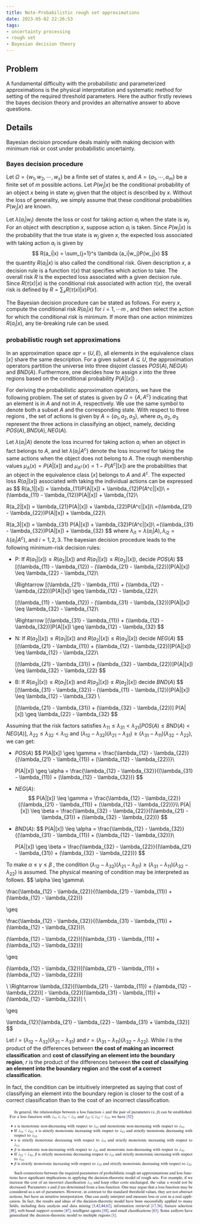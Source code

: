 ```yaml
---
title: Note-Probabilistic rough set approximations 
date: 2023-05-02 22:26:53
tags: 
- uncertainty processing
- rough set
- Bayesian decision theory
---
```




## Problem

A fundamental difficulty with the probabilistic and parameterized approximations is the physical interpretation and systematic method for setting of the required threshold parameters. Here the author firstly reviews the bayes decision theory and provides an alternative answer to above questions.

## Details

Bayesian decision procedure deals mainly with making decision with minimum risk or cost under probabilistic uncertainty. 

### Bayes decision procedure

Let $\Omega = \{w_1, w_2, \cdots, w_s\}$ be a finite set of states $s$, and $A = \{a_1, \cdots, a_m\}$ be a finite set of $m$ possible actions. Let $P(w_j|x)$ be the conditional probability of an object $x$ being in state $w_j$ given that the object is described by $x$.  Without the loss of generality, we simply assume that these conditional probabilities $P(w_j|x)$ are known.

Let $\lambda (a_i|w_j)$ denote the loss or cost for taking action $a_i$ when the state is $w_j$. For an object with description $x$, suppose action $a_i$ is taken. Since $P(w_j|x)$ is the probability that the true state is $w_j$ given $x$, the expected loss associated with taking action $a_i$ is given by 
$$
R(a_i|x) = \sum_{j=1}^s \lambda (a_i|w_j)P(w_j|x)
$$
the quantity $R(a_i|x)$ is also called the conditional risk. Given description $x$, a decision rule is a function $\tau(x)$ that specifies which action to take. The overall risk $R$ is the expected loss associated with a given decision rule. Since $R(\tau(x)|x)$ is the conditional risk associated with action $\tau(x)$, the overall risk is defined by $R = \sum_x R(\tau(x)|x) P(x)$.

The Bayesian decision procedure can be stated as follows. For every $x$, compute the conditional risk $R(a_i|x)$ for $i=1,\cdots m$ , and then select the action for which the conditional risk is minimum. If more than one action minimizes $R(a_i|x)$, any tie-breaking rule can be used.

### probabilistic rough set approximations

In an approximation space $apr = (U,E)$, all elements in the equivalence class $[x]$ share the same description.  For a given subset $A \subseteq U$, the approximation operators partition the universe into three disjoint classes $POS(A), NEG(A)$ and $BND(A)$.  Furthermore, one decides how to assign $x$ into the three regions based on  the conditional probability $P(A|[x])$ . 

For deriving the probabilistic approximation operators, we have the following problem. The set of states is given by $\Omega=\{A, A^c\}$ indicating that an element is in $A$ and not in $A$, respectively.  We use the same symbol to denote both a subset $A$ and the corresponding state. With respect to three regions , the set of actions is given by $A=\{a_1, a_2, a_3\}$, where $a_1, a_2, a_3$ represent the three actions in classifying an object, namely, deciding $POS(A), BND(A), NEG(A)$.

Let $\lambda(a_i|A)$ denote the loss incurred for taking action $a_i$ when an object in fact belongs to $A$, and let $\lambda(a_i|A^c)$ denote the loss incurred for taking the same actions when  the object does not belong to $A$. The rough membership values $\mu_A(x)=P(A|[x])$ and $\mu_{A^c}(x) = 1 - P(A^c|[x])$ are the probabilities that an object in the equivalence class $[x]$ belongs to $A$ and $A^c$.  The expected loss $R(a_i|[x])$ associated with taking the individual actions can be expressed as 
$$
R(a_1|[x]) = \lambda_{11}P(A|[x]) + \lambda_{12}P(A^c|[x])\\
=(\lambda_{11} - \lambda_{12})P(A|[x]) + \lambda_{12}\\

R(a_2|[x]) = \lambda_{21}P(A|[x]) + \lambda_{22}P(A^c|[x])\\
=(\lambda_{21} - \lambda_{22})P(A|[x]) + \lambda_{22}\\

R(a_3|[x]) = \lambda_{31} P(A|[x]) + \lambda_{32}P(A^c|[x])\\
=(\lambda_{31} - \lambda_{32})P(A|[x]) + \lambda_{32}
$$
where $\lambda_{i1} = \lambda(a_i|A), \lambda_{i2} = \lambda(a_i|A^c)$, and $i=1,2,3$.  The bayesian decision procedure leads to the following minimum-risk decision rules:

- P: If $R(a_1|[x]) \leq R(a_2|[x])$ and $R(a_1|[x]) \leq R(a_3|[x])$, decide $POS(A)$
    $$
    [(\lambda_{11} - \lambda_{12}) - (\lambda_{21} - \lambda_{22})]P(A|[x]) \leq \lambda_{22} - \lambda_{12}\\
    
    \Rightarrow [(\lambda_{21} - \lambda_{11}) + (\lambda_{12} - \lambda_{22})]P(A|[x]) \geq \lambda_{12} - \lambda_{22}\\
    
    [(\lambda_{11} - \lambda_{12}) - (\lambda_{31} - \lambda_{32})]P(A|[x]) \leq \lambda_{32} - \lambda_{12}\\
    
    \Rightarrow [(\lambda_{31} - \lambda_{11}) + (\lambda_{12} - \lambda_{32})]P(A|[x]) \geq \lambda_{12} - \lambda_{32}
    $$

- N: If $R(a_2|[x]) \leq R(a_1|[x])$ and $R(a_2|[x]) \leq R(a_3|[x])$ decide $NEG(A)$
    $$
    [(\lambda_{21} - \lambda_{11}) + (\lambda_{12} - \lambda_{22})]P(A|[x]) \leq \lambda_{12} - \lambda_{22}\\
    
    [(\lambda_{21} - \lambda_{31}) + (\lambda_{32} - \lambda_{22})]P(A|[x]) \leq \lambda_{32} - \lambda_{22}
    $$

- B: If $R(a_3|[x]) \leq R(a_1|[x])$ and $R(a_3|[x]) \leq R(a_2|[x])$ decide $BND(A)$
    $$
    [(\lambda_{31} - \lambda_{32}) - (\lambda_{11} - \lambda_{12})]P(A|[x]) \leq \lambda_{12} - \lambda_{32} \\
    
    
    
    [(\lambda_{21} - \lambda_{31}) + (\lambda_{32} - \lambda_{22})] P(A|[x]) \geq \lambda_{22} - \lambda_{32}
    $$
    

Assuming that the risk factors satisfies $\lambda_{11} \leq \lambda_{31} < \lambda_{21} [POS(A) \leq BND(A) < NEG(A)]$, $\lambda _{22} \leq \lambda_{32} < \lambda_{12}$ and $(\lambda_{12} - \lambda_{32})(\lambda_{21} - \lambda_{31}) \geq (\lambda_{31} - \lambda_{11})(\lambda_{32} - \lambda_{22})$, we can get:

- $POS(A)$ 
    $$
    P(A|[x]) \geq \gamma = \frac{\lambda_{12} - \lambda_{22}}{(\lambda_{21} - \lambda_{11}) + (\lambda_{12} - \lambda_{22})}\\
    
    P(A|[x]) \geq \alpha = \frac{\lambda_{12} - \lambda_{32}}{(\lambda_{31} - \lambda_{11}) + (\lambda_{12} - \lambda_{32})}
    $$

- $NEG(A)$: 
    $$
    P(A|[x]) \leq \gamma = \frac{\lambda_{12} - \lambda_{22}}{(\lambda_{21} - \lambda_{11}) + (\lambda_{12} - \lambda_{22})}\\
    P(A|[x]) \leq \beta = \frac{\lambda_{32} - \lambda_{22}}{(\lambda_{21} - \lambda_{31}) + (\lambda_{32} - \lambda_{22})}
    $$

- $BND(A)$:
    $$
    P(A|[x]) \leq \alpha = \frac{\lambda_{12} - \lambda_{32}}{(\lambda_{31} - \lambda_{11}) + (\lambda_{12} - \lambda_{32})}\\
    
    P(A|[x]) \geq \beta = \frac{\lambda_{32} - \lambda_{22}}{(\lambda_{21} - \lambda_{31}) + (\lambda_{32} - \lambda_{22})}
    $$

To make $\alpha \leq \gamma \leq \beta$ , the condition $(\lambda_{12} - \lambda_{32})(\lambda_{21} - \lambda_{31}) \geq (\lambda_{31} - \lambda_{11})(\lambda_{32} - \lambda_{22})$ is assumed.  The physical meaning of condition may be interpreted as follows. 
$$
\alpha \leq \gamma\\

\frac{\lambda_{12} - \lambda_{22}}{(\lambda_{21} - \lambda_{11}) + (\lambda_{12} - \lambda_{22})} 

\geq 

\frac{\lambda_{12} - \lambda_{32}}{(\lambda_{31} - \lambda_{11}) + (\lambda_{12} - \lambda_{32})}\\

(\lambda_{12} - \lambda_{22})[(\lambda_{31} - \lambda_{11}) + (\lambda_{12} - \lambda_{32})] 

\geq

(\lambda_{12} - \lambda_{32})[(\lambda_{21} - \lambda_{11}) + (\lambda_{12} - \lambda_{22})]

\\
\Rightarrow \lambda_{32}[(\lambda_{21} - \lambda_{11}) + (\lambda_{12} - \lambda_{22})] - \lambda_{22}[(\lambda_{31} - \lambda_{11}) + (\lambda_{12} - \lambda_{32})] \\

\geq 

\lambda_{12}[\lambda_{21} - \lambda_{22} - \lambda_{31} + \lambda_{32}]
$$




Let $l=(\lambda_{12} - \lambda_{32})(\lambda_{21} - \lambda_{31})$ and $r=(\lambda_{31} - \lambda_{11})(\lambda_{32} - \lambda_{22})$. While $l$ is the product of the diﬀerences between **the cost of making an incorrect classiﬁcation** and **cost of classifying an element into the boundary region**, $r$ is the product of the differences between **the cost of classifying an element into the boundary region** and **the cost of a correct classiﬁcation**. 

In fact, the condition can be intuitively interpreted as saying that cost of classifying an element into the boundary region is closer to the cost of a correct classiﬁcation than to the cost of an incorrect classiﬁcation.

![](./_resource/decision_parameters.png)

